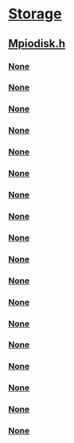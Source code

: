 # [Storage](../_storage/index.md)
## [Mpiodisk.h](index.md)
### [None](../mpiodisk/ns-mpiodisk-_dsmsetloadbalancepolicyalua_in.md)
### [None](../mpiodisk/ns-mpiodisk-_dsmsetloadbalancepolicyalua_out.md)
### [None](../mpiodisk/ns-mpiodisk-_dsmsetloadbalancepolicy_in.md)
### [None](../mpiodisk/ns-mpiodisk-_dsmsetloadbalancepolicy_out.md)
### [None](../mpiodisk/ns-mpiodisk-_dsm_load_balance_policy.md)
### [None](../mpiodisk/ns-mpiodisk-_dsm_load_balance_policy_v2.md)
### [None](../mpiodisk/ns-mpiodisk-_dsm_querylbpolicy.md)
### [None](../mpiodisk/ns-mpiodisk-_dsm_querylbpolicy_v2.md)
### [None](../mpiodisk/ns-mpiodisk-_dsm_querysupportedlbpolicies.md)
### [None](../mpiodisk/ns-mpiodisk-_dsm_querysupportedlbpolicies_v2.md)
### [None](../mpiodisk/ns-mpiodisk-_dsm_queryuniqueid.md)
### [None](../mpiodisk/ns-mpiodisk-_mpio_devinstance_health_class.md)
### [None](../mpiodisk/ns-mpiodisk-_mpio_devinstance_health_info.md)
### [None](../mpiodisk/ns-mpiodisk-_mpio_dsm_path.md)
### [None](../mpiodisk/ns-mpiodisk-_mpio_dsm_path_v2.md)
### [None](../mpiodisk/ns-mpiodisk-_mpio_get_descriptor.md)
### [None](../mpiodisk/ns-mpiodisk-_pdoscsi_addr.md)
### [None](../mpiodisk/ns-mpiodisk-_pdo_information.md)
